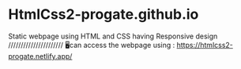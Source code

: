 # HtmlCss2-progate.github.io
Static webpage using HTML and CSS having Responsive design
//////////////////////
🖥can access the webpage using : https://htmlcss2-progate.netlify.app/
